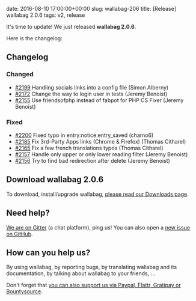 date: 2016-08-10 17:00:00+00:00
slug: wallabag-206
title: [Release] wallabag 2.0.6
tags: v2, release

It's time to update! We just released **wallabag 2.0.6**.

Here is the changelog: 

## Changelog

### Changed

- [#2199](https://github.com/wallabag/wallabag/pull/2199) Handling socials links into a config file (Simon Alberny)
- [#2172](https://github.com/wallabag/wallabag/pull/2172) Change the way to login user in tests (Jeremy Benoist)
- [#2155](https://github.com/wallabag/wallabag/pull/2155) Use friendsofphp instead of fabpot for PHP CS Fixer (Jeremy Benoist)

### Fixed

- [#2200](https://github.com/wallabag/wallabag/pull/2200) Fixed typo in entry:notice:entry_saved (charno6)
- [#2185](https://github.com/wallabag/wallabag/pull/2185) Fix 3rd-Party Apps links (Chrome & Firefox) (Thomas Citharel)
- [#2165](https://github.com/wallabag/wallabag/pull/2165) Fix a few french translations typos (Thomas Citharel)
- [#2157](https://github.com/wallabag/wallabag/pull/2157) Handle only upper or only lower reading filter (Jeremy Benoist)
- [#2156](https://github.com/wallabag/wallabag/pull/2156) Try to find bad redirection after delete (Jeremy Benoist)

## Download wallabag 2.0.6

To download, install/upgrade wallabag, [please read our Downloads page](https://www.wallabag.org/pages/download-wallabag.html). 

## Need help?

[We are on Gitter](https://gitter.im/wallabag/wallabag) (a chat platform), ping us! You can also open a [new issue on GitHub](https://github.com/wallabag/wallabag/issues/new).

## How can you help us?

By using wallabag, by reporting bugs, by translating wallabag and its documentation, by talking about wallabag to your friends, ...

Don't forget that [you can also support us via Paypal, Flattr, Gratipay or Bountysource](https://www.wallabag.org/pages/donations.html).
